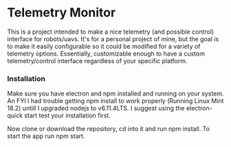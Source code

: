 # Telemetry Monitor

This is a project intended to make a nice telemetry (and possible control) interface for robots/uavs. It's for a personal project of mine, but the goal is to make it easily configurable so it could be modified for a variety of telemetry options. Essentially, customizable enough to have a custom telemetry/control interface regardless of your specific platform.

### Installation
Make sure you have electron and npm installed and running on your system. An FYI I had trouble getting npm install to work properly (Running Linux Mint 18.2) untill I upgraded nodejs to v6.11.4LTS. I suggest using the electron-quick start test your installation first.

Now clone or download the repository, cd into it and run npm install. To start the app run npm start.
